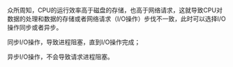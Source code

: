 众所周知，CPU的运行效率高于磁盘的存储，也高于网络请求，这就导致CPU对数据的处理和数据的存储或者网络请求（I/O操作）步伐不一致，此时可以选择I/O操作同步或者异步。

同步I/O操作，导致进程阻塞，直到I/O操作完成；

异步I/O操作，不会导致请求进程阻塞。

